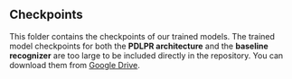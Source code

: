 
## Checkpoints

This folder contains the checkpoints of our trained models. The trained model checkpoints for both the **PDLPR architecture** and the **baseline recognizer** are too large to be included directly in the repository. You can download them from [Google Drive](https://drive.google.com/drive/folders/1BcgfnjKgwZWvo-_ba3Pz2cMOwXfg_at8?usp=drive_link).
